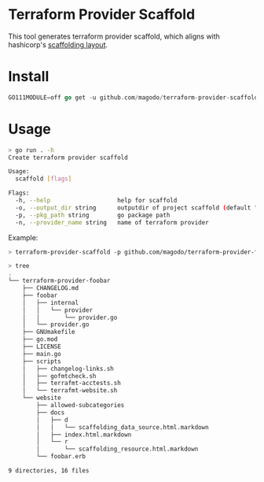 # Terraform Provider Scaffold

This tool generates terraform provider scaffold, which aligns with hashicorp's [scaffolding layout](https://github.com/hashicorp/terraform-provider-scaffolding).

# Install

```go
GO111MODULE=off go get -u github.com/magodo/terraform-provider-scaffold
```

# Usage

```bash
> go run . -h
Create terraform provider scaffold

Usage:
  scaffold [flags]

Flags:
  -h, --help                   help for scaffold
  -o, --output_dir string      outputdir of project scaffold (default "scaffold")
  -p, --pkg_path string        go package path
  -n, --provider_name string   name of terraform provider
```

Example:

```bash
> terraform-provider-scaffold -p github.com/magodo/terraform-provider-foobar -n foobar

> tree
.
└── terraform-provider-foobar
    ├── CHANGELOG.md
    ├── foobar
    │   ├── internal
    │   │   └── provider
    │   │       └── provider.go
    │   └── provider.go
    ├── GNUmakefile
    ├── go.mod
    ├── LICENSE
    ├── main.go
    ├── scripts
    │   ├── changelog-links.sh
    │   ├── gofmtcheck.sh
    │   ├── terrafmt-acctests.sh
    │   └── terrafmt-website.sh
    └── website
        ├── allowed-subcategories
        ├── docs
        │   ├── d
        │   │   └── scaffolding_data_source.html.markdown
        │   ├── index.html.markdown
        │   └── r
        │       └── scaffolding_resource.html.markdown
        └── foobar.erb

9 directories, 16 files
```
